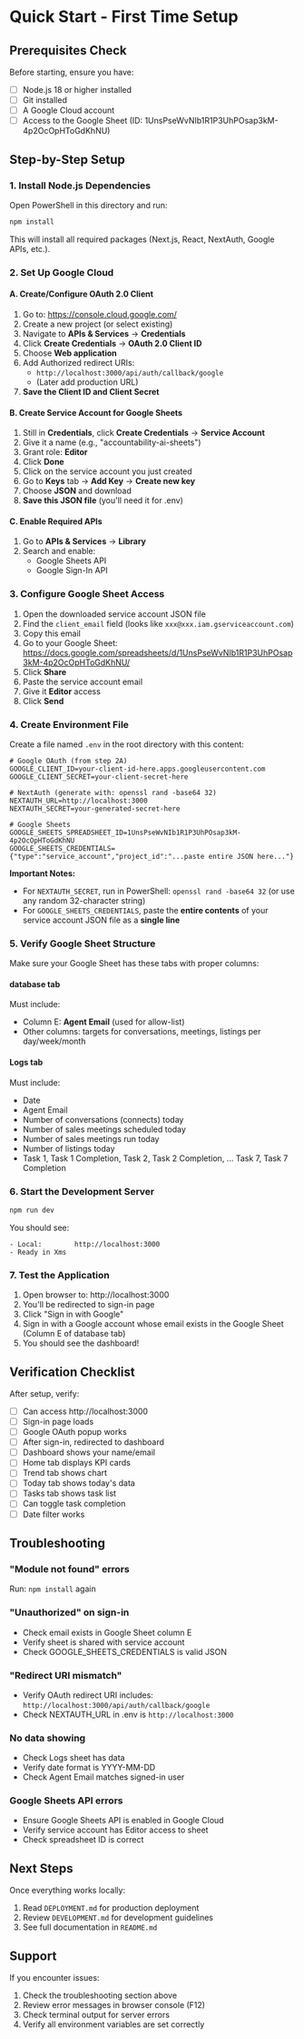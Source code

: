 # Quick Start - First Time Setup

## Prerequisites Check

Before starting, ensure you have:
- [ ] Node.js 18 or higher installed
- [ ] Git installed
- [ ] A Google Cloud account
- [ ] Access to the Google Sheet (ID: 1UnsPseWvNIb1R1P3UhPOsap3kM-4p2OcOpHToGdKhNU)

## Step-by-Step Setup

### 1. Install Node.js Dependencies

Open PowerShell in this directory and run:

```powershell
npm install
```

This will install all required packages (Next.js, React, NextAuth, Google APIs, etc.).

### 2. Set Up Google Cloud

#### A. Create/Configure OAuth 2.0 Client

1. Go to: https://console.cloud.google.com/
2. Create a new project (or select existing)
3. Navigate to **APIs & Services** → **Credentials**
4. Click **Create Credentials** → **OAuth 2.0 Client ID**
5. Choose **Web application**
6. Add Authorized redirect URIs:
   - `http://localhost:3000/api/auth/callback/google`
   - (Later add production URL)
7. **Save the Client ID and Client Secret**

#### B. Create Service Account for Google Sheets

1. Still in **Credentials**, click **Create Credentials** → **Service Account**
2. Give it a name (e.g., "accountability-ai-sheets")
3. Grant role: **Editor**
4. Click **Done**
5. Click on the service account you just created
6. Go to **Keys** tab → **Add Key** → **Create new key**
7. Choose **JSON** and download
8. **Save this JSON file** (you'll need it for .env)

#### C. Enable Required APIs

1. Go to **APIs & Services** → **Library**
2. Search and enable:
   - Google Sheets API
   - Google Sign-In API

### 3. Configure Google Sheet Access

1. Open the downloaded service account JSON file
2. Find the `client_email` field (looks like `xxx@xxx.iam.gserviceaccount.com`)
3. Copy this email
4. Go to your Google Sheet: https://docs.google.com/spreadsheets/d/1UnsPseWvNIb1R1P3UhPOsap3kM-4p2OcOpHToGdKhNU/
5. Click **Share**
6. Paste the service account email
7. Give it **Editor** access
8. Click **Send**

### 4. Create Environment File

Create a file named `.env` in the root directory with this content:

```env
# Google OAuth (from step 2A)
GOOGLE_CLIENT_ID=your-client-id-here.apps.googleusercontent.com
GOOGLE_CLIENT_SECRET=your-client-secret-here

# NextAuth (generate with: openssl rand -base64 32)
NEXTAUTH_URL=http://localhost:3000
NEXTAUTH_SECRET=your-generated-secret-here

# Google Sheets
GOOGLE_SHEETS_SPREADSHEET_ID=1UnsPseWvNIb1R1P3UhPOsap3kM-4p2OcOpHToGdKhNU
GOOGLE_SHEETS_CREDENTIALS={"type":"service_account","project_id":"...paste entire JSON here..."}
```

**Important Notes:**
- For `NEXTAUTH_SECRET`, run in PowerShell: `openssl rand -base64 32` (or use any random 32-character string)
- For `GOOGLE_SHEETS_CREDENTIALS`, paste the **entire contents** of your service account JSON file as a **single line**

### 5. Verify Google Sheet Structure

Make sure your Google Sheet has these tabs with proper columns:

#### **database** tab
Must include:
- Column E: **Agent Email** (used for allow-list)
- Other columns: targets for conversations, meetings, listings per day/week/month

#### **Logs** tab  
Must include:
- Date
- Agent Email
- Number of conversations (connects) today
- Number of sales meetings scheduled today
- Number of sales meetings run today
- Number of listings today
- Task 1, Task 1 Completion, Task 2, Task 2 Completion, ... Task 7, Task 7 Completion

### 6. Start the Development Server

```powershell
npm run dev
```

You should see:
```
- Local:        http://localhost:3000
- Ready in Xms
```

### 7. Test the Application

1. Open browser to: http://localhost:3000
2. You'll be redirected to sign-in page
3. Click "Sign in with Google"
4. Sign in with a Google account whose email exists in the Google Sheet (Column E of database tab)
5. You should see the dashboard!

## Verification Checklist

After setup, verify:

- [ ] Can access http://localhost:3000
- [ ] Sign-in page loads
- [ ] Google OAuth popup works
- [ ] After sign-in, redirected to dashboard
- [ ] Dashboard shows your name/email
- [ ] Home tab displays KPI cards
- [ ] Trend tab shows chart
- [ ] Today tab shows today's data
- [ ] Tasks tab shows task list
- [ ] Can toggle task completion
- [ ] Date filter works

## Troubleshooting

### "Module not found" errors
Run: `npm install` again

### "Unauthorized" on sign-in
- Check email exists in Google Sheet column E
- Verify sheet is shared with service account
- Check GOOGLE_SHEETS_CREDENTIALS is valid JSON

### "Redirect URI mismatch"
- Verify OAuth redirect URI includes: `http://localhost:3000/api/auth/callback/google`
- Check NEXTAUTH_URL in .env is `http://localhost:3000`

### No data showing
- Check Logs sheet has data
- Verify date format is YYYY-MM-DD
- Check Agent Email matches signed-in user

### Google Sheets API errors
- Ensure Google Sheets API is enabled in Google Cloud
- Verify service account has Editor access to sheet
- Check spreadsheet ID is correct

## Next Steps

Once everything works locally:

1. Read `DEPLOYMENT.md` for production deployment
2. Review `DEVELOPMENT.md` for development guidelines
3. See full documentation in `README.md`

## Support

If you encounter issues:
1. Check the troubleshooting section above
2. Review error messages in browser console (F12)
3. Check terminal output for server errors
4. Verify all environment variables are set correctly
